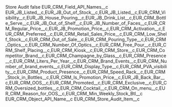 <?xml version="1.0" encoding="UTF-8"?>
<CustomMetadata xmlns="http://soap.sforce.com/2006/04/metadata" xmlns:xsi="http://www.w3.org/2001/XMLSchema-instance" xmlns:xsd="http://www.w3.org/2001/XMLSchema">
    <label>Store Audit</label>
    <protected>false</protected>
    <values>
        <field>EUR_CRM_Field_API_Names__c</field>
        <value xsi:type="xsd:string">EUR_JB_Listed__c,EUR_JB_Out_of_Stock__c,EUR_JB_Listed__c,EUR_CRM_Visibility__c,EUR_JB_House_Pouring__c,EUR_JB_Drink_List__c,EUR_CRM_Bottle_Serve__c,EUR_JB_Out_of_Shelf__c,EUR_JB_Number_of_Faces__c,EUR_CRM_Regular_Price__c,EUR_JB_Promotion_Price__c,EUR_CRM_Activation__c,EUR_CRM_Preferred__c,EUR_CRM_Retail_Sales_Price__c,EUR_CRM_Low_Shelf_Stock__c,EUR_CRM_Out_of_Sale__c,EUR_CRM_Pouring_Type__c,EUR_CRM_Optics__c,EUR_CRM_Number_Of_Optics__c,EUR_CRM_Free_Pour__c,EUR_CRM_Shelf_Placing__c,EUR_CRM_Kiosk__c,EUR_CRM_Store__c,EUR_CRM_Competitor_Brand__c,EUR_CRM_Champagne_by_Glass__c,EUR_CRM_Presence__c,EUR_CRM_Liters_Per_Year__c,EUR_CRM_Brand_Events__c,EUR_CRM_Number_of_brand_events__c,EUR_CRM_Display_Type__c,EUR_CRM_PVA_visibility__c,EUR_CRM_Product_Presence__c,EUR_CRM_Speed_Rack__c,EUR_CRM_Stock_in_Bottles__c,EUR_CRM_Is_Promotion_Price__c,EUR_JB_Back_Bar__c,EUR_CRM_OOS__c,EUR_CRM_Promoted__c,EUR_CRM_Exclusive__c,EUR_CRM_Oversized_bottles__c,EUR_CRM_Cocktail__c,EUR_CRM_On_menu__c,EUR_CRM_Reason_for_OOS__c,EUR_CRM_Min_Weekly_Stock_Btl__c</value>
    </values>
    <values>
        <field>EUR_CRM_Object_API_Name__c</field>
        <value xsi:type="xsd:string">EUR_CRM_Store_Audit_Item__c</value>
    </values>
</CustomMetadata>
